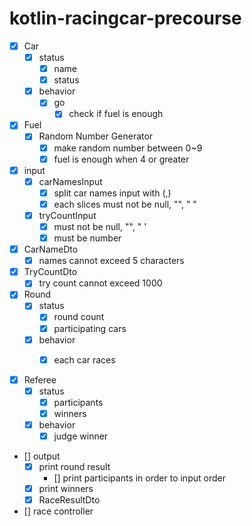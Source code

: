 # kotlin-racingcar-precourse

- [x] Car
    - [x] status
        - [x] name
        - [x] status
    - [x] behavior
        - [x] go
            - [x] check if fuel is enough
- [x] Fuel
    - [x] Random Number Generator
        - [x] make random number between 0~9
        - [x] fuel is enough when 4 or greater

- [x] input
    - [x] carNamesInput
        - [x] split car names input with (,)
        - [x] each slices must not be null, "", " "
    - [x] tryCountInput
        - [x] must not be null, "", " '
        - [x] must be number

- [x] CarNameDto
    - [x] names cannot exceed 5 characters
- [x] TryCountDto
    - [x] try count cannot exceed 1000

- [x] Round
    - [x] status
        - [x] round count
        - [x] participating cars
    - [x] behavior
        - [x] each car races


- [x] Referee
    - [x] status
        - [x] participants
        - [x] winners
    - [x] behavior
        - [x] judge winner

- [] output
    - [x] print round result
        - [] print participants in order to input order 
    - [x] print winners
    - [x] RaceResultDto

- [] race controller